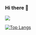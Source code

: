 ### Hi there 👋

<!-- Testing features -->

<img align="center" src="https://github-readme-stats.vercel.app/api?username=rheshav&theme=github_dark&show_icons=true"/>

[![Top Langs](https://github-readme-stats.vercel.app/api/top-langs/?username=rheshav&layout=compact)](https://github.com/rheshav/github-readme-stats&theme=github_dark)

<!-- End of testing features -->

<!--
**rheshav/rheshav** is a ✨ _special_ ✨ repository because its `README.md` (this file) appears on your GitHub profile.

Here are some ideas to get you started:

- 🔭 I’m currently working on ...
- 🌱 I’m currently learning ...
- 👯 I’m looking to collaborate on ...
- 🤔 I’m looking for help with ...
- 💬 Ask me about ...
- 📫 How to reach me: ...
- 😄 Pronouns: ...
- ⚡ Fun fact: ...
-->
